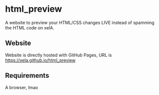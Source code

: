 # html_preview
A website to preview your HTML/CSS changes LIVE instead of spamming the HTML code on xelA.

## Website
Website is directly hosted with GitHub Pages, URL is https://xela.github.io/html_preview

## Requirements
A browser, lmao
